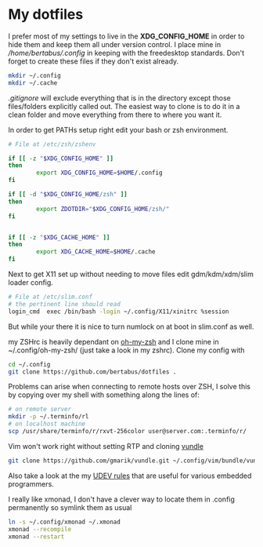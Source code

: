 My dotfiles
===========

I prefer most of my settings to live in the **XDG_CONFIG_HOME**
in order to hide them and keep them all under version control.
I place mine in */home/bertabus/.config* in keeping with the
freedesktop standards. Don't forget to create these files 
if they don't exist already.
``` sh
mkdir ~/.config
mkdir ~/.cache
```

*.gitignore* will exclude everything that is in the 
directory except those files/folders explicitly called out.
The easiest way to clone is to do it in a clean 
folder and move everything from there to where you want it.

In order to get PATHs setup right edit your bash or zsh
environment.
``` sh
# File at /etc/zsh/zshenv

if [[ -z "$XDG_CONFIG_HOME" ]]
then
        export XDG_CONFIG_HOME=$HOME/.config
fi

if [[ -d "$XDG_CONFIG_HOME/zsh" ]]
then
        export ZDOTDIR="$XDG_CONFIG_HOME/zsh/"
fi


if [[ -z "$XDG_CACHE_HOME" ]]
then
        export XDG_CACHE_HOME=$HOME/.cache
fi
```

Next to get X11 set up without needing to move files
edit gdm/kdm/xdm/slim loader config.
``` sh
# File at /etc/slim.conf
# the pertinent line should read
login_cmd  exec /bin/bash -login ~/.config/X11/xinitrc %session
```
But while your there it is nice to turn numlock on at boot in slim.conf as well.

my ZSHrc is heavily dependant on [oh-my-zsh](https://github.com/robbyrussell/oh-my-zsh)
and I clone mine in ~/.config/oh-my-zsh/ (just take a look in my zshrc).
Clone my config with
``` sh
cd ~/.config
git clone https://github.com/bertabus/dotfiles .
``` 

Problems can arise when connecting to remote hosts over ZSH, I solve this by copying over my shell
with something along the lines of:
```sh
# on remote server
mkdir -p ~/.terminfo/rl
# on localhost machine
scp /usr/share/terminfo/r/rxvt-256color user@server.com:.terminfo/r/
```

Vim won't work right without setting RTP and cloning [vundle](https://github.com/gmarik/Vundle.vim)
``` sh
git clone https://github.com/gmarik/vundle.git ~/.config/vim/bundle/vundle
```

Also take a look at the my [UDEV rules](rules.d/) that are useful for various
embedded programmers.

I really like xmonad, I don't have a clever way to locate them in .config permanently
so symlink them as usual
``` sh
ln -s ~/.config/xmonad ~/.xmonad
xmonad --recompile
xmonad --restart
```


